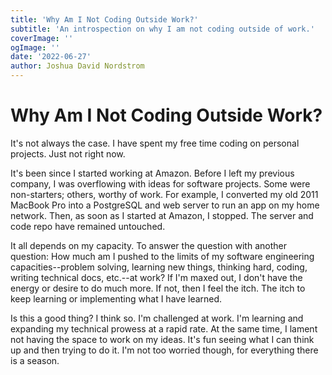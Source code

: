 ```yaml
---
title: 'Why Am I Not Coding Outside Work?'
subtitle: 'An introspection on why I am not coding outside of work.'
coverImage: ''
ogImage: ''
date: '2022-06-27'
author: Joshua David Nordstrom
---
```


# Why Am I Not Coding Outside Work?

It's not always the case. I have spent my free time coding on personal projects. Just not right now. 

It's been since I started working at Amazon. Before I left my previous company, I was overflowing with ideas for software projects. Some were non-starters; others, worthy of work. For example, I converted my old 2011 MacBook Pro into a PostgreSQL and web server to run an app on my home network. Then, as soon as I started at Amazon, I stopped. The server and code repo have remained untouched.

It all depends on my capacity. To answer the question with another question: How much am I pushed to the limits of my software engineering capacities--problem solving, learning new things, thinking hard, coding, writing technical docs, etc.--at work? If I'm maxed out, I don't have the energy or desire to do much more. If not, then I feel the itch. The itch to keep learning or implementing what I have learned.

Is this a good thing? I think so. I'm challenged at work. I'm learning and expanding my technical prowess at a rapid rate. At the same time, I lament not having the space to work on my ideas. It's fun seeing what I can think up and then trying to do it. I'm not too worried though, for everything there is a season.
